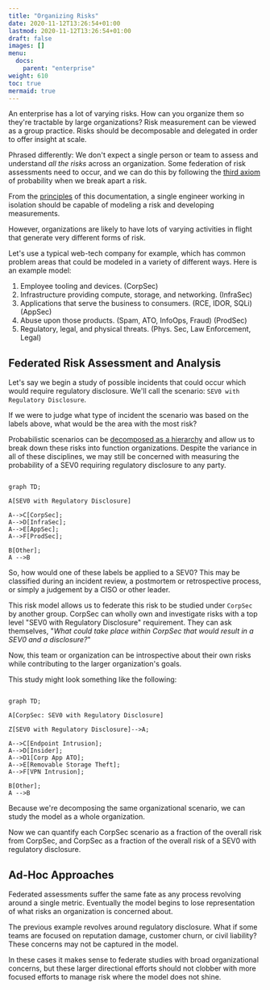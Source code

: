 ```yaml
---
title: "Organizing Risks"
date: 2020-11-12T13:26:54+01:00
lastmod: 2020-11-12T13:26:54+01:00
draft: false
images: []
menu:
  docs:
    parent: "enterprise"
weight: 610
toc: true
mermaid: true
---
```


An enterprise has a lot of varying risks. How can you organize them so they're tractable by large organizations? Risk measurement can be viewed as a group practice. Risks should be decomposable and delegated in order to offer insight at scale.

Phrased differently: We don't expect a single person or team to assess and understand _all the risks_ across an organization. Some federation of risk assessments need to occur, and we can do this by following the [third axiom](/docs/intro/risk/#probability) of probability when we break apart a risk.

From the [principles](/docs/other/principles/) of
this documentation, a single engineer working in isolation should be
capable of modeling a risk and developing measurements.

However, organizations are likely to have lots of varying activities in flight
that generate very different forms of risk. 

Let's use a typical web-tech company for example, which has common problem areas that could be modeled in a variety of different ways. Here is an example  model:

1. Employee tooling and devices. (CorpSec)
2. Infrastructure providing compute, storage, and networking. (InfraSec)
3. Applications that serve the business to consumers. (RCE, IDOR, SQLi) (AppSec)
4. Abuse upon those products. (Spam, ATO, InfoOps, Fraud) (ProdSec)
5. Regulatory, legal, and physical threats. (Phys. Sec, Law Enforcement, Legal)

## Federated Risk Assessment and Analysis
Let's say we begin a study of possible incidents that could occur which would require regulatory disclosure. We'll call the scenario: `SEV0 with Regulatory Disclosure`. 

If we were to judge what type of incident the scenario was based on the labels above, what would be the area with the most risk?

Probabilistic scenarios can be [decomposed as a hierarchy](/docs/intro/scenarios/#view-scenarios-as-a-hierarchy) and allow us to break down these risks into function organizations. Despite the variance in all of these disciplines, we may still be concerned with measuring the probability of a SEV0 requiring regulatory disclosure to any party. 



```mermaid  

graph TD;  

A[SEV0 with Regulatory Disclosure]
  
A-->C[CorpSec];  
A-->D[InfraSec];  
A-->E[AppSec];
A-->F[ProdSec];

B[Other];
A -->B
```
So, how would one of these labels be applied to a SEV0? This may be classified during an incident review, a postmortem or retrospective process, or simply a judgement by a CISO or other leader.

This risk model allows us to federate this risk to be studied under `CorpSec` by another group. CorpSec can wholly own and investigate risks with a top level "SEV0 with Regulatory Disclosure" requirement. They can ask themselves, "_What could take place within CorpSec that would result in a SEV0 and a disclosure?_" 

Now, this team or organization can be introspective about their own risks while contributing to the larger organization's goals. 

This study might look something like the following:

```mermaid  

graph TD;  

A[CorpSec: SEV0 with Regulatory Disclosure]

Z[SEV0 with Regulatory Disclosure]-->A;
  
A-->C[Endpoint Intrusion];  
A-->D[Insider]; 
A-->D1[Corp App ATO];  
A-->E[Removable Storage Theft];
A-->F[VPN Intrusion];

B[Other];
A -->B
```

Because we're decomposing the same organizational scenario, we can study the model as a whole organization. 

Now we can quantify each CorpSec scenario as a fraction of the overall risk from CorpSec, and CorpSec as a fraction of the overall risk of a SEV0 with regulatory disclosure.

## Ad-Hoc Approaches
Federated assessments suffer the same fate as any process revolving around a single metric. Eventually the model begins to lose representation of what risks an organization is concerned about.

The previous example revolves around regulatory disclosure. What if some teams are focused on reputation damage, customer churn, or civil liability? These concerns may not be captured in the model. 

In these cases it makes sense to federate studies with broad organizational concerns, but these larger directional efforts should not clobber with more focused efforts to manage risk where the model does not shine.